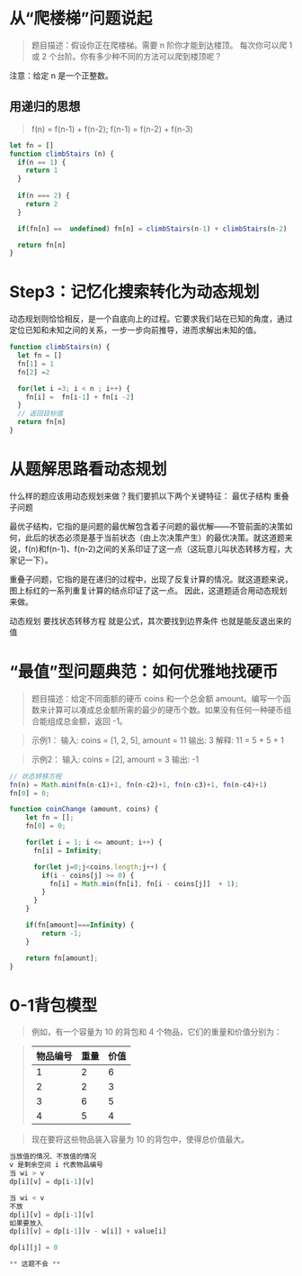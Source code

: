 # 从“爬楼梯”问题说起
> 题目描述：假设你正在爬楼梯。需要 n 阶你才能到达楼顶。
每次你可以爬 1 或 2 个台阶。你有多少种不同的方法可以爬到楼顶呢？

注意：给定 n 是一个正整数。

## 用递归的思想
> f(n) = f(n-1) + f(n-2); f(n-1) = f(n-2) + f(n-3)

```js
let fn = []
function climbStairs (n) {
  if(n == 1) {
    return 1
  }
  
  if(n === 2) {
    return 2
  }

  if(fn[n] ==  undefined) fn[n] = climbStairs(n-1) + climbStairs(n-2)

  return fn[n]
}
```
# Step3：记忆化搜索转化为动态规划
动态规划则恰恰相反，是一个自底向上的过程。它要求我们站在已知的角度，通过定位已知和未知之间的关系，一步一步向前推导，进而求解出未知的值。

```js
function climbStairs(n) {
  let fn = []
  fn[1] = 1
  fn[2] =2

  for(let i =3; i < n ; i++) {
    fn[i] =  fn[i-1] + fn[i -2]
  }
  // 返回目标值
  return fn[n]
}
```
# 从题解思路看动态规划
什么样的题应该用动态规划来做？我们要抓以下两个关键特征：
  最优子结构
  重叠子问题

最优子结构，它指的是问题的最优解包含着子问题的最优解——不管前面的决策如何，此后的状态必须是基于当前状态（由上次决策产生）的最优决策。就这道题来说，f(n)和f(n-1)、f(n-2)之间的关系印证了这一点（这玩意儿叫状态转移方程，大家记一下）。

重叠子问题，它指的是在递归的过程中，出现了反复计算的情况。就这道题来说，图上标红的一系列重复计算的结点印证了这一点。
因此，这道题适合用动态规划来做。


动态规划 要找状态转移方程 就是公式，其次要找到边界条件 也就是能反退出来的值

# “最值”型问题典范：如何优雅地找硬币
> 题目描述：给定不同面额的硬币 coins 和一个总金额 amount。编写一个函数来计算可以凑成总金额所需的最少的硬币个数。如果没有任何一种硬币组合能组成总金额，返回 -1。

> 示例1：
输入: coins = [1, 2, 5], amount = 11
输出: 3
解释: 11 = 5 + 5 + 1

> 示例2：
输入: coins = [2], amount = 3
输出: -1


```js
// 状态转移方程
fn(n) = Math.min(fn(n-c1)+1, fn(n-c2)+1, fn(n-c3)+1, fn(n-c4)+1)
fn[0] = 0;

function coinChange (amount, coins) {
    let fn = [];
    fn[0] = 0;

    for(let i = 1; i <= amount; i++) {
      fn[i] = Infinity;

      for(let j=0;j<coins.length;j++) {
        if(i - coins[j] >= 0) {
          fn[i] = Math.min(fn[i], fn[i - coins[j]]  + 1);
        }
      }
    }

    if(fn[amount]===Infinity) {
        return -1;
    }

    return fn[amount];
}

```

# 0-1背包模型
>例如，有一个容量为 10 的背包和 4 个物品，它们的重量和价值分别为：

>| 物品编号 | 重量 | 价值 |
>| -------- | ---- | ---- |
>| 1        | 2    | 6    |
>| 2        | 2    | 3    |
>| 3        | 6    | 5    |
>| 4        | 5    | 4    |


>现在要将这些物品装入容量为 10 的背包中，使得总价值最大。

```js
当放值的情况、不放值的情况
v 是剩余空间 i 代表物品编号
当 wi > v
dp[i][v] = dp[i-1][v] 

当 wi < v
不放
dp[i][v] = dp[i-1][v]
如果要放入
dp[i][v] = dp[i-1][v - w[i]] + value[i]

dp[i][j] = 0

** 这题不会 **

